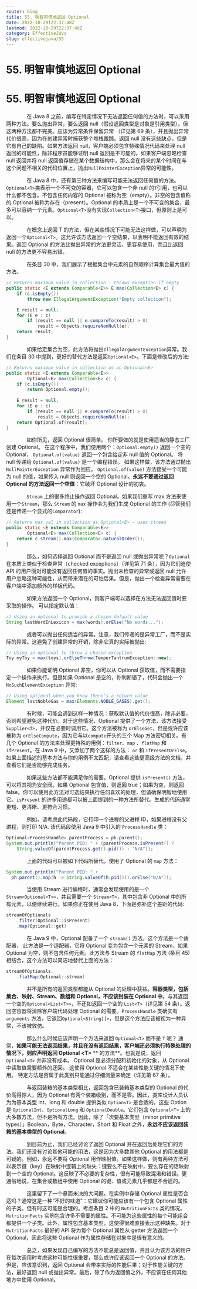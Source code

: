```yaml
---
router: blog
title: 55. 明智审慎地返回 Optional
date: 2022-10-29T22:37:48Z
lastmod: 2022-10-29T22:37:48Z
category: EffectiveJava
slug: effectivejava/55
---
```


# 55. 明智审慎地返回 Optional

# 55. 明智审慎地返回 Optional

　　　　在 Java 8 之前，编写在特定情况下无法返回任何值的方法时，可以采用两种方法。要么抛出异常，要么返回 null（假设返回类型是对象是引用类型）。但这两种方法都不完美。应该为异常条件保留异常 （详见第 69 条），并且抛出异常代价很高，因为在创建异常时捕获整个堆栈跟踪。返回 null 没有这些缺点，但是它有自己的缺陷。如果方法返回 null，客户端必须包含特殊情况代码来处理 null 返回的可能性，除非程序员能够证明 null 返回是不可能的。如果客户端忽略检查 null 返回并将 null 返回值存储在某个数据结构中，那么会在将来的某个时间在与这个问题不相关的代码位置上，抛出`NullPointerException`异常的可能性。

　　　　在 Java 8 中，还有第三种方法来编写可能无法返回任何值的方法。`Optional<T>`类表示一个不可变的容器，它可以包含一个非 null 的`T`引用，也可以什么都不包含。不包含任何内容的 Optional 被称为空（empty）。非空的包含值称的 Optional 被称为存在（present）。Optional 的本质上是一个不可变的集合，最多可以容纳一个元素。`Optional<T>`没有实现`Collection<T>`接口，但原则上是可以。

　　　　在概念上返回 T 的方法，但在某些情况下可能无法这样做，可以声明为返回一个`Optional<T>`。这允许该方法返回一个空结果，以表明不能返回有效的结果。返回 Optional 的方法比抛出异常的方法更灵活、更容易使用，而且比返回 null 的方法更不容易出错。

　　　　在条目 30 中，我们展示了根据集合中元素的自然顺序计算集合最大值的方法。

```java
// Returns maximum value in collection - throws exception if empty
public static <E extends Comparable<E>> E max(Collection<E> c) {
    if (c.isEmpty())
        throw new IllegalArgumentException("Empty collection");

    E result = null;
    for (E e : c)
        if (result == null || e.compareTo(result) > 0)
            result = Objects.requireNonNull(e);
    return result;
}
```

　　　　如果给定集合为空，此方法将抛出`IllegalArgumentException`异常。我们在条目 30 中提到，更好的替代方法是返回`Optional<E>`。下面是修改后的方法:

```java
// Returns maximum value in collection as an Optional<E>
public static <E extends Comparable<E>>
        Optional<E> max(Collection<E> c) {
    if (c.isEmpty())
        return Optional.empty();
 
    E result = null;
    for (E e : c)
        if (result == null || e.compareTo(result) > 0)
            result = Objects.requireNonNull(e);
    return Optional.of(result);
}
```

　　　　如你所见，返回 Optional 很简单。 你所要做的就是使用适当的静态工厂创建 Optional。 在这个程序中，我们使用两个：`Optional.empty()` 返回一个空的 Optional， `Optional.of(value)` 返回一个包含给定非 null 值的 Optional。 将 null 传递给 `Optional.of(value)` 是一个编程错误。 如果这样做，该方法通过抛出 `NullPointerException` 异常作为回应。 `Optional.of(value)` 方法接受一个可能为 null 的值，如果传入 null 则返回一个空的 Optional。**永远不要通过返回 Optional 的方法返回一个空值**：它破坏 Optional 设计的初衷。

　　　　`Stream` 上的很多终止操作返回 Optional。如果我们重写 max 方法来使用一个`Stream`，那么 `Stream` 的 `max` 操作会为我们生成 Optional 的工作 (尽管我们还是传递一个显式的`Comparator`):

```java
// Returns max val in collection as Optional<E> - uses stream
public static <E extends Comparable<E>>
        Optional<E> max(Collection<E> c) {
    return c.stream().max(Comparator.naturalOrder());
}
```

　　　　那么，如何选择返回 Optional 而不是返回 null 或抛出异常呢？`Optional`在本质上类似于检查异常（checked exceptions）（详见第 71 条），因为它们迫使 API 的用户面对可能没有返回任何值的事实。抛出未检查的异常或返回 null 允许用户忽略这种可能性，从而带来潜在的可怕后果。但是，抛出一个检查异常需要在客户端中添加额外的样板代码。

　　　　如果方法返回一个 Optional，则客户端可以选择在方法无法返回值时要采取的操作。 可以指定默认值：

```java
// Using an optional to provide a chosen default value
String lastWordInLexicon = max(words).orElse("No words...");
```

　　　　或者可以抛出任何适当的异常。注意，我们传递的是异常工厂，而不是实际的异常。这避免了创建异常的开销，除非它真的实际被抛出:

```java
// Using an optional to throw a chosen exception
Toy myToy = max(toys).orElseThrow(TemperTantrumException::new);
```

　　　　如果你能证明 Optional 非空，你可以从 Optional 获取值，而不需要指定一个操作来执行。但是如果 Optional 是空的，你判断错了，代码会抛出一个 `NoSuchElementException` 异常:

```java
// Using optional when you know there’s a return value
Element lastNobleGas = max(Elements.NOBLE_GASES).get();
```

　　　　有时候，可能会遇到这样一种情况：获取默认值的代价很高，除非必要，否则希望避免这种代价。对于这些情况，Optional 提供了一个方法，该方法接受 `Supplier<T>`，并仅在必要时调用它。这个方法被称为 `orElseGet`，但是或许应该被称为 `orElseCompute`，因为它与以`compute`开头的三个 Map 方法密切相关。有几个 Optional 的方法来处理更特殊的用例：`filter`、`map` 、`flatMap` 和 `ifPresent`。在 Java 9 中，又添加了两个这样的方法： `or` 和 `ifPresentOrElse`。如果上面描述的基本方法与你的用例不太匹配，请查看这些更高级方法的文档，并查看它们是否能够完成任务。

　　　　如果这些方法都不能满足你的需要，Optional 提供 `isPresent()` 方法，可以将其视为安全阀。如果 Optional 包含值，则返回 true；如果为空，则返回 false。你可以使用此方法对可选结果执行任何喜欢的处理，但请确保明智地使用它。`isPresent` 的许多用途都可以被上面提到的一种方法所替代。生成的代码通常更短、更清晰、更符合习惯。

　　　　例如，请考虑此代码段，它打印一个进程的父进程 ID，如果进程没有父进程，则打印 N/A. 该代码段使用 Java 9 中引入的 `ProcessHandle` 类：

```java
Optional<ProcessHandle> parentProcess = ph.parent();
System.out.println("Parent PID: " + (parentProcess.isPresent() ?
    String.valueOf(parentProcess.get().pid()) : "N/A"));
```

　　　　上面的代码可以被如下代码所替代，使用了 Optional 的 `map` 方法：

```java
System.out.println("Parent PID: " +
  ph.parent().map(h -> String.valueOf(h.pid())).orElse("N/A"));
```

　　　　当使用 Stream 进行编程时，通常会发现使用的是一个 `Stream<Optional<T>>`，并且需要一个 `Stream<T>`，其中包含非 Optional 中的所有元素，以便继续进行。如果你正在使用 Java 8，下面是弥补这个差距的代码:

```java
streamOfOptionals
    .filter(Optional::isPresent)
    .map(Optional::get)
```

　　　　在 Java 9 中，Optional 配备了一个 `stream()` 方法。这个方法是一个适配器，  此方法是一个适配器，它将 Optional 变为包含一个元素的 Stream，如果 Optional 为空，则不包含任何元素。此方法与 Stream 的 `flatMap` 方法 (条目 45) 相结合，这个方法可以简洁地替代上面的方法：

```java
streamOfOptionals.
    .flatMap(Optional::stream)
```

　　　　并不是所有的返回类型都能从 Optional 的处理中获益。**容器类型，包括集合、映射、Stream、数组和 Optional，不应该封装在 Optional 中**。与其返回一个空的`Optional<List<T>>`，不还如返回一个空的 `List<T>`（详见第 54 条）。返回空容器将消除客户端代码处理 Optional 的需要。`ProcessHandle` 类确实有 `arguments` 方法，它返回`Optional<String[]>`，但是这个方法应该被视为一种异常，不该被效仿。

　　　　那么什么时候应该声明一个方法来返回 `Optional<T>` 而不是 `T` 呢？ 通常，**如果可能无法返回结果，并且在没有返回结果，客户端还必须执行特殊处理的情况下，则应声明返回 Optional &lt;**​**T&gt;**​ **  的方法**。也就是说，返回 `Optional<T>` 并非没有成本。 Optional 是必须分配和初始化的对象，从 Optional 中读取值需要额外的迂回。 这使得 Optional 不适合在某些性能关键的情况下使用。 特定方法是否属于此类别只能通过仔细测量来确定（详见第 67 条）。

　　　　与返回装箱的基本类型相比，返回包含已装箱基本类型的 Optional 的代价高得惊人，因为 Optional 有两个装箱级别，而不是零。因此，类库设计人员认为为基本类型 int、long 和 double 提供类似 `Option<T>`  是合适的。这些 Option 是 `OptionalInt`、`OptionalLong` 和 `OptionalDouble`。它们包含 `Optional<T>` 上的大多数方法，但不是所有方法。因此，除了「次要基本类型（minor primitive types）」Boolean，Byte，Character，Short 和 Float 之外，**永远不应该返回装箱的基本类型的 Optional**。

　　　　到目前为止，我们已经讨论了返回 Optional 并在返回后处理它们的方法。我们还没有讨论其他可能的用法，这是因为大多数其他 Optional 的用法都是可疑的。例如，永远不要将 Optional 用作映射值。如果这样做，则有两种方法可以表示键（key）在映射中逻辑上的缺失：键要么不在映射中，要么存在的话映射到一个空的 Optional。这反映了不必要的复杂性，很有可能导致混淆和错误。更通俗地说，在集合或数组中使用 Optional 的键、值或元素几乎都是不合适的。

　　　　这里留下了一个悬而未决的大问题。在实例中存储 Optional 属性是否合适吗？通常这是一种“不好的味道”：它建议你可能应该有一个包含 Optional 属性的子类。但有时这可能是合理的。考虑条目 2 中的 `NutritionFacts` 类的情况。`NutritionFacts` 实例包含许多不需要的属性。不可能为这些属性的每个可能组合都提供一个子类。此外，属性包含基本类型，这使得很难直接表示这种缺失。对于 `NutritionFacts` 最好的 API 将为每个 Optional 属性从 getter 方法返回一个 Optional，因此将这些 Optional 作为属性存储在对象中是很有意义的。

　　　　总之，如果发现自己编写的方法不能总是返回值，并且认为该方法的用户在每次调用时考虑这种可能性很重要，那么或许应该返回一个 Optional 的方法。但是，应该意识到，返回 Optional 会带来实际的性能后果；对于性能关键的方法，最好返回 null 或抛出异常。最后，除了作为返回值之外，不应该在任何其他地方中使用 Optional。
